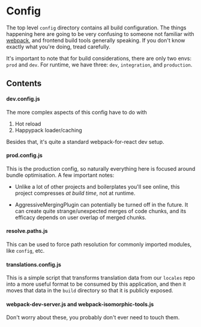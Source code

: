 # Config

The top level `config` directory contains all build configuration. The things happening here are going to be very confusing to someone not familiar with [webpack](https://webpack.js.org/), and frontend build tools generally speaking. If you don't know exactly what you're doing, tread carefully.

It's important to note that for build considerations, there are only two envs: `prod` and `dev`. For runtime, we have three: `dev`, `integration`, and `production`.

## Contents

#### dev.config.js

The more complex aspects of this config have to do with
1. Hot reload
2. Happypack loader/caching

Besides that, it's quite a standard webpack-for-react dev setup.

#### prod.config.js

This is the production config, so naturally everything here is focused around bundle optimisation. A few important notes:

* Unlike a lot of other projects and boilerplates you'll see online, this project compresses _at build time_, not at runtime.

* AggressiveMergingPlugin can potentially be turned off in the future. It can create quite strange/unexpected merges of code chunks, and its efficacy depends on user overlap of merged chunks.

#### resolve.paths.js

This can be used to force path resolution for commonly imported modules, like `config`, etc.

#### translations.config.js

This is a simple script that transforms translation data from our `locales` repo into a more useful format to be consumed by this application, and then it moves that data in the `build` directory so that it is publicly exposed.

#### webpack-dev-server.js and webpack-isomorphic-tools.js

Don't worry about these, you probably don't ever need to touch them.
